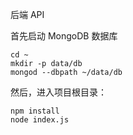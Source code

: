 后端 API

首先启动 MongoDB 数据库

```
cd ~
mkdir -p data/db
mongod --dbpath ~/data/db
```

然后，进入项目根目录：

```
npm install
node index.js
```
